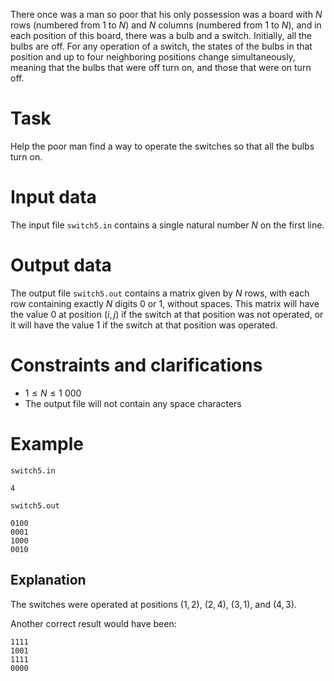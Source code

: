 There once was a man so poor that his only possession was a board with $N$ rows (numbered from $1$ to $N$) and $N$ columns (numbered from $1$ to $N$), and in each position of this board, there was a bulb and a switch. Initially, all the bulbs are off. For any operation of a switch, the states of the bulbs in that position and up to four neighboring positions change simultaneously, meaning that the bulbs that were off turn on, and those that were on turn off.

# Task

Help the poor man find a way to operate the switches so that all the bulbs turn on.

# Input data

The input file `switch5.in` contains a single natural number $N$ on the first line.

# Output data

The output file `switch5.out` contains a matrix given by $N$ rows, with each row containing exactly $N$ digits $0$ or $1$, without spaces. This matrix will have the value $0$ at position $(i, j)$ if the switch at that position was not operated, or it will have the value $1$ if the switch at that position was operated.

# Constraints and clarifications

* $1 \leq N \leq 1\ 000$
* The output file will not contain any space characters

# Example

`switch5.in`
```
4
```

`switch5.out`
```
0100
0001
1000
0010
```

## Explanation

The switches were operated at positions $(1, 2)$, $(2, 4)$, $(3, 1)$, and $(4, 3)$.

Another correct result would have been:

```
1111
1001
1111
0000
